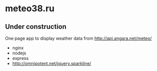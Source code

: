 
# meteo38.ru

## Under construction


One page app to display weather data from http://api.angara.net/meteo/

- nginx
- nodejs
- express
- http://omnipotent.net/jquery.sparkline/

